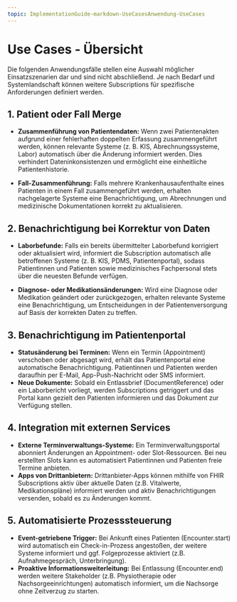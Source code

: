 ```yaml
---
topic: ImplementationGuide-markdown-UseCasesAnwendung-UseCases
---
```

# Use Cases - Übersicht

Die folgenden Anwendungsfälle stellen eine Auswahl möglicher Einsatzszenarien dar und sind nicht
abschließend. Je nach Bedarf und Systemlandschaft können weitere Subscriptions für spezifische
Anforderungen definiert werden.

## 1. Patient oder Fall Merge

* **Zusammenführung von Patientendaten:** Wenn zwei Patientenakten aufgrund einer fehlerhaften
  doppelten Erfassung zusammengeführt werden, können relevante Systeme (z. B. KIS,
  Abrechnungssysteme, Labor) automatisch über die Änderung informiert werden. Dies verhindert
  Dateninkonsistenzen und ermöglicht eine einheitliche Patientenhistorie.

* **Fall-Zusammenführung:** Falls mehrere Krankenhausaufenthalte eines Patienten in einem Fall
  zusammengeführt werden, erhalten nachgelagerte Systeme eine Benachrichtigung, um Abrechnungen und
  medizinische Dokumentationen korrekt zu aktualisieren.

## 2. Benachrichtigung bei Korrektur von Daten

* **Laborbefunde:** Falls ein bereits übermittelter Laborbefund korrigiert oder aktualisiert wird,
  informiert die Subscription automatisch alle betroffenen Systeme (z. B. KIS, PDMS,
  Patientenportal), sodass Patientinnen und Patienten sowie medizinisches Fachpersonal stets über
  die neuesten Befunde verfügen.

* **Diagnose- oder Medikationsänderungen:** Wird eine Diagnose oder Medikation geändert oder
  zurückgezogen, erhalten relevante Systeme eine Benachrichtigung, um Entscheidungen in der
  Patientenversorgung auf Basis der korrekten Daten zu treffen.

## 3. Benachrichtigung im Patientenportal

* **Statusänderung bei Terminen:** Wenn ein Termin (Appointment) verschoben oder abgesagt wird,
  erhält das Patientenportal eine automatische Benachrichtigung. Patientinnen und Patienten werden
  daraufhin per E-Mail, App-Push-Nachricht oder SMS informiert.
* **Neue Dokumente:** Sobald ein Entlassbrief (DocumentReference) oder ein Laborbericht vorliegt,
  werden Subscriptions getriggert und das Portal kann gezielt den Patienten informieren und das
  Dokument zur Verfügung stellen.

## 4. Integration mit externen Services

* **Externe Terminverwaltungs-Systeme:** Ein Terminverwaltungsportal abonniert Änderungen an
  Appointment- oder Slot-Ressourcen. Bei neu erstellten Slots kann es automatisiert Patientinnen und
  Patienten freie Termine anbieten.
* **Apps von Drittanbietern:** Drittanbieter-Apps können mithilfe von FHIR Subscriptions aktiv über
  aktuelle Daten (z.B. Vitalwerte, Medikationspläne) informiert werden und aktiv Benachrichtigungen
  versenden, sobald es zu Änderungen kommt.

## 5. Automatisierte Prozesssteuerung

* **Event-getriebene Trigger:** Bei Ankunft eines Patienten (Encounter.start) wird automatisch ein
  Check-in-Prozess angestoßen, der weitere Systeme informiert und ggf. Folgeprozesse aktiviert (z.B.
  Aufnahmegespräch, Unterbringung).
* **Proaktive Informationsweiterleitung:** Bei Entlassung (Encounter.end) werden weitere
  Stakeholder (z.B. Physiotherapie oder Nachsorgeeinrichtungen) automatisch informiert, um die
  Nachsorge ohne Zeitverzug zu starten.